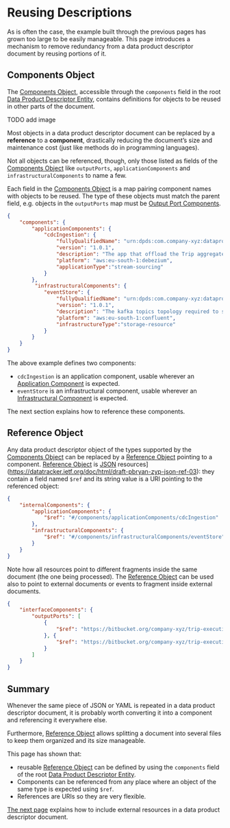 # Reusing Descriptions

As is often the case, the example built through the previous pages has grown too large to be easily manageable. This page introduces a mechanism to remove redundancy from a data product descriptor document by reusing portions of it.

## Components Object
The [Components Object](../resources/specifications/last.md#components-object), accessible through the `components` field in the root [Data Product Descriptor Entity](../resources/specifications/last.md#data-product-descriptor-entity), contains definitions for objects to be reused in other parts of the document.

TODO add image

Most objects in a data product descriptor document can be replaced by a **reference** to a **component**, drastically reducing the document’s size and maintenance cost (just like methods do in programming languages).

Not all objects can be referenced, though, only those listed as fields of the [Components Object](../resources/specifications/last.md#components-object) like `outputPorts`, `applicationComponents` and `infrastructuralComponents` to name a few.

Each field in the [Components Object](../resources/specifications/last.md#components-object) is a map pairing component names with objects to be reused. The type of these objects must match the parent field, e.g. objects in the `outputPorts` map must be [Output Port Components](../resources/specifications/last.md##output-port-component).

```json
{
    "components": {
        "applicationComponents": {
            "cdcIngestion": {
                "fullyQualifiedName": "urn:dpds:com.company-xyz:dataproducts:tripExecution:1:applications:cdcIngestion",
                "version": "1.0.1",
                "description": "The app that offload the Trip aggregate from  TMS using CDC",
                "platform": "aws:eu-south-1:debezium",
                "applicationType":"stream-sourcing"
            }
        },
         "infrastructuralComponents": {
            "eventStore": {
                "fullyQualifiedName": "urn:dpds:com.company-xyz:dataproducts:tripExecution:1:infrastructure:eventStore",
                "version": "1.0.1",
                "description": "The kafka topics topology required to store technical events offloaded from TMS by the CDC and the domain events generetaed by eventProcessor application",
                "platform": "aws:eu-south-1:confluent",
                "infrastructureType":"storage-resource"
            }
        }
    } 
}
```

The above example defines two components:

- `cdcIngestion` is an application component, usable wherever an [Application Component](../resources/specifications/last.md#applicationComponent) is expected.
- `eventStore` is an infrastructural component, usable wherever an [Infrastructural Component](../resources/specifications/last.md#infrastructure-component) is expected.

The next section explains how to reference these components.

## Reference Object
Any data product descriptor object of the types supported by the [Components Object](../resources/specifications/last.md#components-object) can be replaced by a [Reference Object](../resources/specifications/last.md#reference-object) pointing to a component.
[Reference Object](../resources/specifications/last.md#reference-object) is  [JSON](https://datatracker.ietf.org/doc/html/draft-pbryan-zyp-json-ref-03) resources](https://datatracker.ietf.org/doc/html/draft-pbryan-zyp-json-ref-03): they contain a  field named `$ref` and its string value is a URI pointing to the referenced object:

```json
{
    "internalComponents": {
        "applicationComponents": {
            "$ref": "#/components/applicationComponents/cdcIngestion"
        }, 
        "infrastructuralComponents": {
            "$ref": "#/components/infrastructuralComponents/eventStore"
        }
    }
}
```

Note how all resources point to different fragments inside the same document (the one being processed). The [Reference Object](../resources/specifications/last.md#reference-object) can be used also to point to external documents or events to fragment inside external documents.

```json
{
    "interfaceComponents": {
        "outputPorts": [
            {
                "$ref": "https://bitbucket.org/company-xyz/trip-execution/src/master/ports/output-ports.json#/tripEvents"
            }, {
                "$ref": "https://bitbucket.org/company-xyz/trip-execution/src/master/ports/output-ports.json#/tripStatus"
            }
        ]
    }
}
```

## Summary
Whenever the same piece of JSON or YAML is repeated in a data product descriptor document, it is probably worth converting it into a component and referencing it everywhere else.

Furthermore, [Reference Object](../resources/specifications/last.md#reference-object) allows splitting a document into several files to keep them organized and its size manageable.

This page has shown that:

- reusable [Reference Object](../resources/specifications/last.md#reference-object) can be defined by using the `components` field of the root [Data Product Descriptor Entity](../resources/specifications/last.md#data-product-descriptor-entity).
- Components can be referenced from any place where an object of the same type is expected using `$ref`.
- References are  URIs so they are very flexible.

[The next page](./resources.md) explains how to include external resources in a data product descriptor document. 



